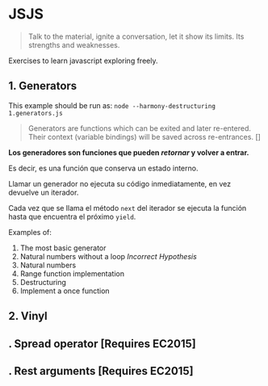 # JSJS

> Talk to the material, ignite a conversation, let it show its limits. Its strengths and weaknesses.

Exercises to learn javascript exploring freely.


## 1. Generators
This example should be run as: `node --harmony-destructuring 1.generators.js`

> Generators are functions which can be exited and later re-entered. Their context (variable bindings) will be saved across re-entrances. []

__Los generadores son funciones que pueden _retornar_ y volver a entrar.__

Es decir, es una función que conserva un estado interno.

Llamar un generador no ejecuta su código inmediatamente, en vez devuelve un iterador.

Cada vez que se llama el método `next` del iterador se ejecuta la función hasta que encuentra el próximo `yield`.


Examples of:

1. The most basic generator
2. Natural numbers without a loop _Incorrect Hypothesis_
3. Natural numbers
4. Range function implementation
5. Destructuring
6. Implement a once function

## 2. Vinyl


## . Spread operator [Requires EC2015]

## . Rest arguments [Requires EC2015]

